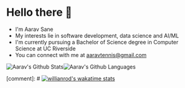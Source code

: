 # Hello there :wave: 
* I'm Aarav Sane
* My interests lie in software development, data science and AI/ML
* I'm currently pursuing a Bachelor of Science degree in Computer Science at UC Riverside
* You can connect with me at <a href="mailto:aaravtennis@gmail.com" target="_blank">aaravtennis@gmail.com</a>

<!-- -->
<img align="center" style="padding:0" src="https://github-readme-stats.vercel.app/api?username=skyguy-netizen&show_icons=true&count_private=true&include_all_commits=true&hide_border=true&theme=gruvbox" alt="Aarav's Github Stats"><img align="center" style="padding:0" src="https://github-readme-stats.vercel.app/api/top-langs/?username=skyguy-netizen&layout=compact&hide_border=true&bg_color=0D1117&text_color=F0F6FC" alt="Aarav's Github Languages">
<!-- -->
[comment]: # [![willianrod's wakatime stats](https://github-readme-stats.vercel.app/api/wakatime?username=skyguynetizen)](https://github.com/skyguy-netizen/github-readme-stats) 
